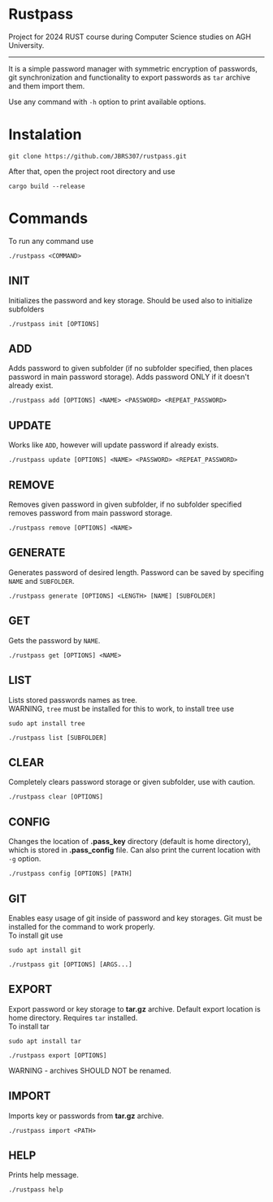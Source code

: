 # Rustpass

Project for 2024 RUST course during Computer Science studies on AGH University.

---
It is a simple password manager with symmetric encryption of passwords, git synchronization and functionality to export passwords as `tar` archive and them import them.

Use any command with `-h` option to print available options.

# Instalation

```shell
git clone https://github.com/JBRS307/rustpass.git
```

After that, open the project root directory and use
```shell
cargo build --release
```

# Commands

To run any command use
```shell
./rustpass <COMMAND>
```

## INIT

Initializes the password and key storage. Should be used also to initialize subfolders

```shell
./rustpass init [OPTIONS]
```

## ADD

Adds password to given subfolder (if no subfolder specified, then places password in main password storage). Adds password ONLY if it doesn't already exist.

```shell
./rustpass add [OPTIONS] <NAME> <PASSWORD> <REPEAT_PASSWORD>
```

## UPDATE

Works like `ADD`, however will update password if already exists.

```shell
./rustpass update [OPTIONS] <NAME> <PASSWORD> <REPEAT_PASSWORD>
```

## REMOVE

Removes given password in given subfolder, if no subfolder specified removes password from main password storage.

```shell
./rustpass remove [OPTIONS] <NAME>
```

## GENERATE

Generates password of desired length. Password can be saved by specifing `NAME` and `SUBFOLDER`.

```shell
./rustpass generate [OPTIONS] <LENGTH> [NAME] [SUBFOLDER]
```

## GET

Gets the password by `NAME`.

```shell
./rustpass get [OPTIONS] <NAME>
```

## LIST

Lists stored passwords names as tree.  
WARNING, `tree` must be installed for this to work,
to install tree use
```shell
sudo apt install tree
```

```shell
./rustpass list [SUBFOLDER]
```

## CLEAR

Completely clears password storage or given subfolder, use with caution.

```shell
./rustpass clear [OPTIONS]
```

## CONFIG

Changes the location of **.pass_key** directory (default is home directory), which is stored in **.pass_config** file. Can also print the current location with `-g` option.

```shell
./rustpass config [OPTIONS] [PATH]
```

## GIT

Enables easy usage of git inside of password and key storages. Git must be installed for the command to work properly.  
To install git use
```shell
sudo apt install git
```

```shell
./rustpass git [OPTIONS] [ARGS...]
```


## EXPORT

Export password or key storage to **tar.gz** archive. Default export location is home directory. Requires `tar` installed.  
To install tar
```shell
sudo apt install tar
```

```shell
./rustpass export [OPTIONS]
```

WARNING - archives SHOULD NOT be renamed.
## IMPORT

Imports key or passwords from **tar.gz** archive.

```shell
./rustpass import <PATH>
```

## HELP

Prints help message.

```shell
./rustpass help
```


